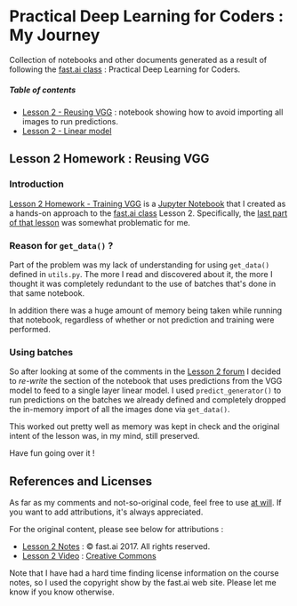 # Practical Deep Learning for Coders : My Journey

Collection of notebooks and other documents generated as a result of following the [fast.ai class](http://course.fast.ai) : Practical Deep Learning for Coders.

##### Table of contents

* [Lesson 2 - Reusing VGG](#lesson2-reusingvgg) : notebook showing how to avoid importing all images to run predictions.
* [Lesson 2 - Linear model]()

<a name="lesson2-reusingvgg"/>

## Lesson 2 Homework : Reusing VGG

### Introduction

[Lesson 2 Homework - Training VGG](Lesson2/Lesson%202%20-%20Training%20VGG.ipynb) is a [Jupyter Notebook](https://jupyter.org) that I created as a hands-on approach to the [fast.ai class](http://course.fast.ai) Lesson 2.  Specifically, the [last part of that lesson](https://youtu.be/e3aM6XTekJc?t=1h29m41s) was somewhat problematic for me.

### Reason for `get_data()` ?

Part of the problem was my lack of understanding for using `get_data()` defined in `utils.py`. The more I read and discovered about it, the more I thought it was completely redundant to the use of batches that's done in that same notebook.

In addition there was a huge amount of memory being taken while running that notebook, regardless of whether or not prediction and training were performed.

### Using batches

So after looking at some of the comments in the [Lesson 2 forum](http://forums.fast.ai/t/lesson-2-discussion/161) I decided to *re-write* the section of the notebook that uses predictions from the VGG model to feed to a single layer linear model. I used `predict_generator()` to run predictions on the batches we already defined and completely dropped the in-memory import of all the images done via `get_data()`.

This worked out pretty well as memory was kept in check and the original intent of the lesson was, in my mind, still preserved.

Have fun going over it ! 

## References and Licenses

As far as my comments and not-so-original code, feel free to use [at will](COPYING.WTFPL). If you want to add attributions, it's always appreciated.

For the original content, please see below for attributions :

* [Lesson 2 Notes](http://wiki.fast.ai/index.php/Lesson_2_Notes) : © fast.ai 2017. All rights reserved.
* [Lesson 2 Video](https://youtu.be/e3aM6XTekJc) : [Creative Commons](https://creativecommons.org/)

Note that I have had a hard time finding license information on the course notes, so I used the copyright show by the fast.ai web site. Please let me know if you know otherwise.
